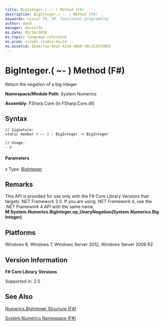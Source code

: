 ```yaml
---
title: BigInteger.( ~- ) Method (F#)
description: BigInteger.( ~- ) Method (F#)
keywords: visual f#, f#, functional programming
author: dend
manager: danielfe
ms.date: 05/16/2016
ms.topic: language-reference
ms.prod: visual-studio-dev14
ms.assetid: 1ba4cfaa-682e-4219-a069-30c152472803 
---
```


# BigInteger.( ~- ) Method (F#)

Return the negation of a big integer

**Namespace/Module Path:** System.Numerics

**Assembly:** FSharp.Core (in FSharp.Core.dll)


## Syntax

```
// Signature:
static member ( ~- ) : BigInteger -> BigInteger

// Usage:
- x
```

#### Parameters
*x*
Type: [BigInteger](https://msdn.microsoft.com/library/e96b4062-9459-48b2-b558-2138255adefe)




## Remarks
This API is provided for use only with the F# Core Library Versions that targets .NET Framework 2.0. If you are using .NET Framework 4, use the .NET Framework 4 API with the same name, **M:System.Numerics.BigInteger.op_UnaryNegation(System.Numerics.BigInteger)**.


## Platforms
Windows 8, Windows 7, Windows Server 2012, Windows Server 2008 R2


## Version Information
**F# Core Library Versions**

Supported in: 2.0




## See Also
[Numerics.BigInteger Structure &#40;F&#35;&#41;](Numerics.BigInteger-Structure-%5BFSharp%5D.md)

[System.Numerics Namespace &#40;F&#35;&#41;](System.Numerics-Namespace-%5BFSharp%5D.md)


